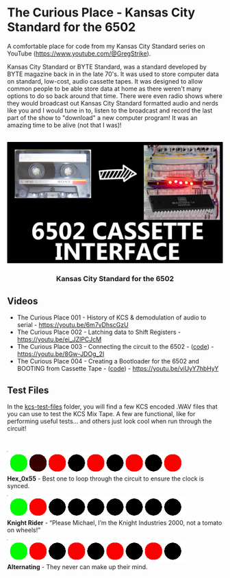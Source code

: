 # The Curious Place - Kansas City Standard for the 6502
A comfortable place for code from my Kansas City Standard series on YouTube (https://www.youtube.com/@GregStrike).  

Kansas City Standard or BYTE Standard, was a standard developed by BYTE magazine back in in the late 70's. It was used to store computer data on standard, low-cost, audio cassette tapes. It was designed to allow common people to be able store data at home as there weren't many options to do so back around that time. There were even radio shows where they would broadcast out Kansas City Standard formatted audio and nerds like you and I would tune in to, listen to the broadcast and record the last part of the show to "download" a new computer program!  It was an amazing time to be alive (not that I was)!

<!-- PROJECT LOGO -->
<br />
<div align="center">
  <a href="https://youtu.be/6m7vDhscGzU">
    <img src="images/001-Thumbnail.png" alt="Logo" width="640">
  </a>

  <h3 align="center">Kansas City Standard for the 6502</h3>
</div>

<!-- GETTING STARTED -->
## Videos
* The Curious Place 001 - History of KCS & demodulation of audio to serial - https://youtu.be/6m7vDhscGzU
* The Curious Place 002 - Latching data to Shift Registers - https://youtu.be/ei_JZlPCJcM
* The Curious Place 003 - Connecting the circuit to the 6502 - (<a href="Video-003/">code</a>) - https://youtu.be/8Gw-JDOg_2I
* The Curious Place 004 - Creating a Bootloader for the 6502 and BOOTING from Cassette Tape - (<a href="Video-004/">code</a>) - https://youtu.be/viUyY7hbHyY

## Test Files
In the <a href="kcs-test-files/">kcs-test-files</a> folder, you will find a few KCS encoded .WAV files that you can use to test the KCS Mix Tape.  A few are functional, like for performing useful tests...  and others just look cool when run through the circuit!

<br />
<p>
<a href="kcs-test-files/hex_0x55.wav">
<img src="images/test_hex_0x55.gif" />
</a><br />
<b>Hex_0x55</b> - Best one to loop through the circuit to ensure the clock is synced.
</p>
<p>
<a href="kcs-test-files/knight_rider.wav">
<img src="images/test_knight_rider.gif" />
</a><br />
<b>Knight Rider</b> - “Please Michael, I’m the Knight Industries 2000, not a tomato on wheels!”
</p>
<p>
<a href="kcs-test-files/alternating.wav">
<img src="images/test_alternating.gif" />
</a><br />
<b>Alternating</b> - They never can make up their mind.
</p>